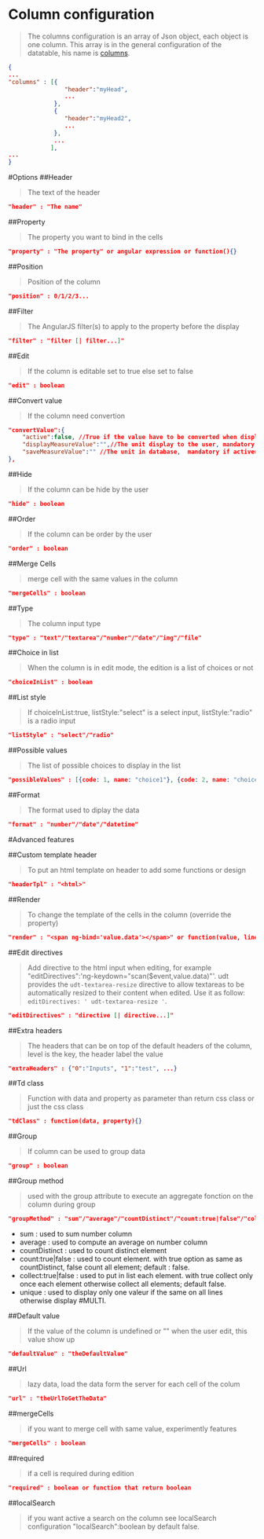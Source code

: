 # Column configuration
> The columns configuration is an array of Json object, each object is one column. This array is in the general configuration of the datatable, his name is [columns](configuration/#columns).

```json
{
...
"columns" : [{
				"header":"myHead",
				...
			 },
			 {
				"header":"myHead2",
				...
			 },
			 ...
			],
...
}
```
#Options
##Header
> The text of the header
```json
"header" : "The name"
```
##Property
> The property you want to bind in the cells
```json
"property" : "The property" or angular expression or function(){}
```
##Position
> Position of the column
```json
"position" : 0/1/2/3...
```
##Filter
> The AngularJS filter(s) to apply to the property before the display
```json
"filter" : "filter [| filter...]"
```
##Edit
> If the column is editable set to true else set to false
```json
"edit" : boolean
```
##Convert value
> If the column need convertion
```json
"convertValue":{
	"active":false, //True if the value have to be converted when displayed to the user
	"displayMeasureValue":"",//The unit display to the user, mandatory if active=true
	"saveMeasureValue":"" //The unit in database,  mandatory if active=true
},
```												
##Hide
> If the column can be hide by the user
```json
"hide" : boolean
```
##Order
> If the column can be order by the user
```json
"order" : boolean
```
##Merge Cells
> merge cell with the same values in the column
```json
"mergeCells" : boolean
```
##Type
> The column input type
```json
"type" : "text"/"textarea"/"number"/"date"/"img"/"file"
```
##Choice in list
> When the column is in edit mode, the edition is a list of choices or not
```json
"choiceInList" : boolean
```
##List style
> If choiceInList:true, listStyle:"select" is a select input, listStyle:"radio" is a radio input
```json
"listStyle" : "select"/"radio"
```
##Possible values
> The list of possible choices to display in the list
```json
"possibleValues" : [{code: 1, name: "choice1"}, {code: 2, name: "choice2"}, ...]
```
##Format
> The format used to diplay the data
```json
"format" : "number"/"date"/"datetime"
```
#Advanced features

##Custom template header
> To put an html template on header to add some functions or design
```json
"headerTpl" : "<html>"
```
##Render
> To change the template of the cells in the column (override the property)
```json
"render" : "<span ng-bind='value.data'></span>" or function(value, line){ return "html"}
```
##Edit directives
> Add directive to the html input when editing, for example "editDirectives":'ng-keydown="scan($event,value.data)"'.
> udt provides the `udt-textarea-resize` directive to allow textareas to be automatically resized to their content when edited. Use it as follow: `editDirectives: ' udt-textarea-resize '`.
```json
"editDirectives" : "directive [| directive...]"
```
##Extra headers
> The headers that can be on top of the default headers of the column, level is the key, the header label the value
```json
"extraHeaders" : {"0":"Inputs", "1":"test", ...}
```
##Td class
> Function with data and property as parameter than return css class or just the css class
```json
"tdClass" : function(data, property){}
```
##Group
> If column can be used to group data
```json
"group" : boolean
```
##Group method
> used with the group attribute to execute an aggregate fonction on the column during group
```json
"groupMethod" : "sum"/"average"/"countDistinct"/"count:true|false"/"collect:true|false"
```
* sum : used to sum number column
* average : used to compute an average on number column
* countDistinct : used to count distinct element
* count:true|false : used to count element. with true option as same as countDistinct, false count all element; default : false.
* collect:true|false : used to put in list each element. with true collect only once each element otherwise collect all elements; default false.
* unique : used to display only one valeur if the same on all lines otherwise display #MULTI. 

##Default value
> If the value of the column is undefined or "" when the user edit, this value show up
```json
"defaultValue" : "theDefaultValue"
```
##Url
> lazy data, load the data form the server for each cell of the colum
```json
"url" : "theUrlToGetTheData"
```
##mergeCells
> if you want to merge cell with same value, experimently features
```json
"mergeCells" : boolean
```
##required
> if a cell is required during edition
```json
"required" : boolean or function that return boolean
```
##localSearch
> if you want active a search on the column see localSearch configuration
"localSearch":boolean by default false.
